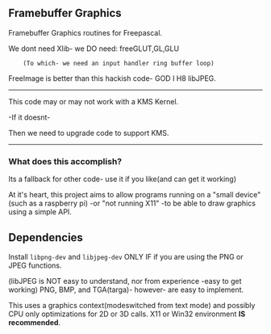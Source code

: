 ## Framebuffer Graphics

Framebuffer Graphics routines for Freepascal. 

We dont need Xlib- we DO need: freeGLUT,GL,GLU

        (To which- we need an input handler ring buffer loop)
	
FreeImage is better than this hackish code- GOD I H8 libJPEG.	

---
This code may or may not work with a KMS Kernel.

-If it doesnt-

Then we need to upgrade code to support KMS.

---

### What does this accomplish?

Its a fallback for other code- use it if you like(and can get it working)

At it's heart, this project aims to allow programs running on a "small device" 
(such as a raspberry pi) -or "not running X11" -to be able to draw graphics using a simple API.

## Dependencies

Install `libpng-dev` and `libjpeg-dev` ONLY IF if you are using the PNG or JPEG
functions.

(libJPEG is NOT easy to understand, nor from experience -easy to get working)
PNG, BMP, and TGA(targa)- however- are easy to implement.

This uses a graphics context(modeswitched from text mode) and possibly CPU only optimizations
for 2D or 3D calls. X11 or Win32 environment **IS recommended**.


